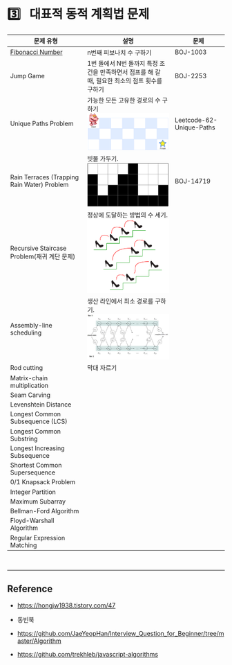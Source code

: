 # :three:&ensp; 대표적 동적 계획법 문제

|문제 유형|설명|문제|
|-|-|-|
|[Fibonacci Number](./fibonacci_number/README.md)|n번째 피보나치 수 구하기|BOJ-1003|
|Jump Game|1번 돌에서 N번 돌까지 특정 조건을 만족하면서 점프를 해 갈 때, 필요한 최소의 점프 횟수를 구하기|BOJ-2253|
|Unique Paths Problem|가능한 모든 고유한 경로의 수 구하기<br/><img src="./unique_path/unique_path.png"/>|Leetcode-62-Unique-Paths|
|Rain Terraces (Trapping Rain Water) Problem|빗물 가두기.<br/><img src="./rain_terraces/rain_terraces.png"/>|BOJ-14719|
|Recursive Staircase Problem(재귀 계단 문제)|정상에 도달하는 방법의 수 세기.<br/><img src="./recursive_staircase_problem/recursive_staircase_problem.png"/>|
|Assembly-line scheduling|생산 라인에서 최소 경로를 구하기.<br/><img src="./assembly_line_scheduling/assembly_line_scheduling.png"/>||
|Rod cutting|막대 자르기||
|Matrix-chain multiplication|||
|Seam Carving|||
|Levenshtein Distance|||
|Longest Common Subsequence (LCS)|||
|Longest Common Substring|||
|Longest Increasing Subsequence|||
|Shortest Common Supersequence|||
|0/1 Knapsack Problem|||
|Integer Partition|||
|Maximum Subarray|||
|Bellman-Ford Algorithm |||
|Floyd-Warshall Algorithm|||
|Regular Expression Matching|||

<br/>

---
## Reference

* https://hongjw1938.tistory.com/47

* 동빈북

* https://github.com/JaeYeopHan/Interview_Question_for_Beginner/tree/master/Algorithm

* https://github.com/trekhleb/javascript-algorithms